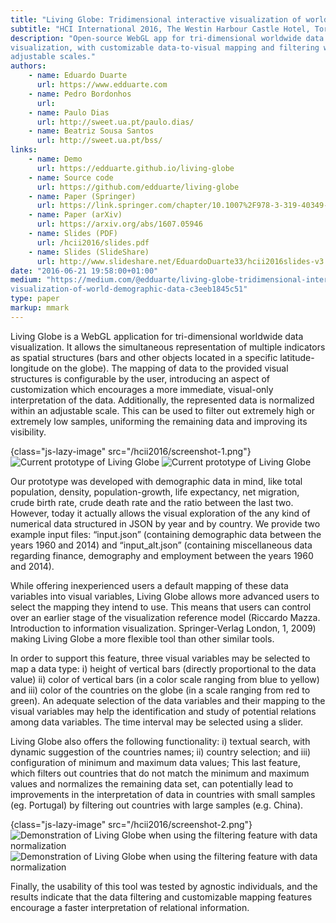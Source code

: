 ```yaml
---
title: "Living Globe: Tridimensional interactive visualization of world demographic data"
subtitle: "HCI International 2016, The Westin Harbour Castle Hotel, Toronto, Canada"
description: "Open-source WebGL app for tri-dimensional worldwide data
visualization, with customizable data-to-visual mapping and filtering with
adjustable scales."
authors:
    - name: Eduardo Duarte
      url: https://www.edduarte.com
    - name: Pedro Bordonhos
      url: 
    - name: Paulo Dias
      url: http://sweet.ua.pt/paulo.dias/
    - name: Beatriz Sousa Santos
      url: http://sweet.ua.pt/bss/
links:
    - name: Demo
      url: https://edduarte.github.io/living-globe
    - name: Source code
      url: https://github.com/edduarte/living-globe
    - name: Paper (Springer)
      url: https://link.springer.com/chapter/10.1007%2F978-3-319-40349-6_2
    - name: Paper (arXiv)
      url: https://arxiv.org/abs/1607.05946
    - name: Slides (PDF)
      url: /hcii2016/slides.pdf
    - name: Slides (SlideShare)
      url: http://www.slideshare.net/EduardoDuarte33/hcii2016slides-v3
date: "2016-06-21 19:58:00+01:00"
medium: "https://medium.com/@edduarte/living-globe-tridimensional-interactive-
visualization-of-world-demographic-data-c3eeb1845c51"
type: paper
markup: mmark
---
```


Living Globe is a WebGL application for tri-dimensional worldwide data
visualization. It allows the simultaneous representation of multiple indicators
as spatial structures (bars and other objects located in a specific latitude-longitude
on the globe). The mapping of data to the provided visual structures
is configurable by the user, introducing an aspect of customization which
encourages a more immediate, visual-only interpretation of the data.
Additionally, the represented data is normalized within an adjustable scale.
This can be used to filter out extremely high or extremely low samples,
uniforming the remaining data and improving its visibility.

{class="js-lazy-image" src="/hcii2016/screenshot-1.png"} ![Current prototype of Living Globe](#
'Current prototype of Living Globe, showing population growth mapped to the
bars/pilars height, total life expectancy at birth to bar color, and
birth/death ratio to country color.')
<noscript>
![Current prototype of Living Globe](/hcii2016/screenshot-1.png 'Current prototype of Living Globe,
showing population growth mapped to the bars/pilars height, total life
expectancy at birth to bar color, and birth/death ratio to country color.')
</noscript>

Our prototype was developed with demographic data in mind, like total
population, density, population-growth, life expectancy, net migration, crude
birth rate, crude death rate and the ratio between the last two. However, today
it actually allows the visual exploration of the any kind of numerical data
structured in JSON by year and by country. We provide two example input files:
“input.json” (containing demographic data between the years 1960 and 2014) and
“input_alt.json” (containing miscellaneous data regarding finance, demography
and employment between the years 1960 and 2014).

While offering inexperienced users a default mapping of these data variables
into visual variables, Living Globe allows more advanced users to select the
mapping they intend to use. This means that users can control over an earlier
stage of the visualization reference model (Riccardo Mazza. Introduction to
information visualization. Springer-Verlag London, 1, 2009) making Living Globe
a more flexible tool than other similar tools.

In order to support this feature, three visual variables may be selected to map
a data type: i) height of vertical bars (directly proportional to the data
value) ii) color of vertical bars (in a color scale ranging from blue to
yellow) and iii) color of the countries on the globe (in a scale ranging from
red to green). An adequate selection of the data variables and their mapping to
the visual variables may help the identification and study of potential
relations among data variables. The time interval may be selected using a
slider.

Living Globe also offers the following functionality: i) textual search, with
dynamic suggestion of the countries names; ii) country selection; and iii)
configuration of minimum and maximum data values; This last feature, which
filters out countries that do not match the minimum and maximum values and
normalizes the remaining data set, can potentially lead to improvements in the
interpretation of data in countries with small samples (eg. Portugal) by
filtering out countries with large samples (e.g. China).

{class="js-lazy-image" src="/hcii2016/screenshot-2.png"}
![Demonstration of Living Globe when using the filtering feature with data
normalization](# 'Living Globe showing total population mapped to the country
color: the data from all countries is displayed on the left, and filtering out
large population countries \(such as China and India\) on the right \(resulting
in a representation with much more diverse and distinguishing colors for the
remaining countries\)') <noscript> ![Demonstration of Living Globe when using
the filtering feature with data
normalization](/hcii2016/screenshot-2.png 'Living Globe showing
total population mapped to the country color: the data from all countries is
displayed on the left, and filtering out large population countries \(such as
China and India\) on the right \(resulting in a representation with much more
diverse and distinguishing colors for the remaining countries\)') </noscript>

Finally, the usability of this tool was tested by agnostic individuals, and the
results indicate that the data filtering and customizable mapping features
encourage a faster interpretation of relational information.
